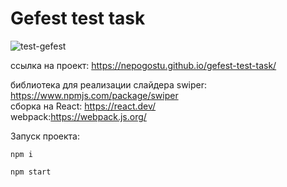 ﻿# Gefest test task
 
 ![test-gefest](https://user-images.githubusercontent.com/78683073/226630556-6cf935f5-c72f-4802-98cf-4970e8ca520a.gif)
 
 ссылка на проект: https://nepogostu.github.io/gefest-test-task/  
 
 библиотека для реализации слайдера swiper: https://www.npmjs.com/package/swiper  
 cборка на React: https://react.dev/  
 webpack:https://webpack.js.org/  


Запуск проекта:
```
npm i

npm start

```
